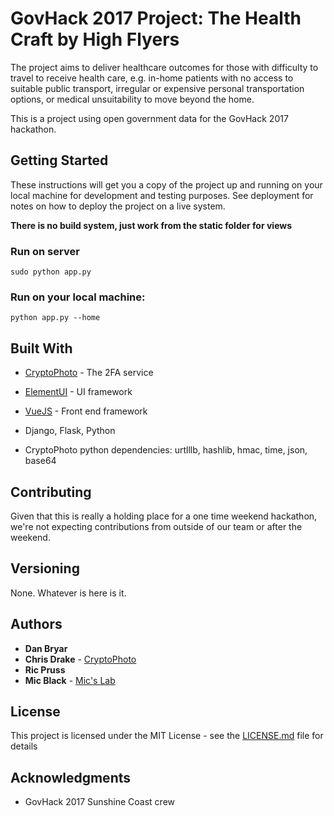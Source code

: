 # GovHack 2017 Project: The Health Craft by High Flyers

The project aims to deliver healthcare outcomes for those with difficulty to travel to receive health care, e.g. in-home patients with no access to suitable public transport, irregular or expensive personal transportation options, or medical unsuitability to move beyond the home.

This is a project using open government data for the GovHack 2017 hackathon.

## Getting Started

These instructions will get you a copy of the project up and running on your local machine for development and testing purposes. See deployment for notes on how to deploy the project on a live system.

**There is no build system, just work from the static folder for views**

### Run on server

```
sudo python app.py
```

### Run on your local machine:

```
python app.py --home
```

## Built With

* [CryptoPhoto](https://cryptophoto.com/) - The 2FA service
* [ElementUI](http://element.eleme.io/) - UI framework
* [VueJS](https://vuejs.org/) - Front end framework
* Django, Flask, Python

* CryptoPhoto python dependencies: urtlllb, hashlib, hmac, time, json, base64  

## Contributing

Given that this is really a holding place for a one time weekend hackathon, we're not expecting contributions from outside of our team or after the weekend.

## Versioning

None. Whatever is here is it.

## Authors

* **Dan Bryar**
* **Chris Drake** - [CryptoPhoto](https://cryptophoto.com/)
* **Ric Pruss**
* **Mic Black** - [Mic's Lab](https://micslab.com/)

## License

This project is licensed under the MIT License - see the [LICENSE.md](LICENSE.md) file for details

## Acknowledgments

* GovHack 2017 Sunshine Coast crew
